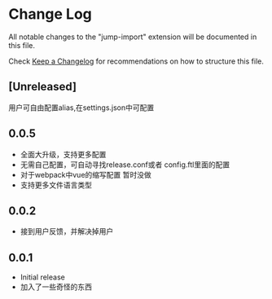 # Change Log

All notable changes to the "jump-import" extension will be documented in this file.

Check [Keep a Changelog](http://keepachangelog.com/) for recommendations on how to structure this file.

## [Unreleased]

用户可自由配置alias,在settings.json中可配置

## 0.0.5
- 全面大升级，支持更多配置
- 无需自己配置，可自动寻找release.conf或者 config.ftl里面的配置
- 对于webpack中vue的缩写配置 暂时没做
- 支持更多文件语言类型


## 0.0.2
- 接到用户反馈，并解决掉用户

## 0.0.1
- Initial release
- 加入了一些奇怪的东西